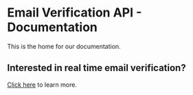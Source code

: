 Email Verification API - Documentation
======================================
This is the home for our documentation.

Interested in real time email verification?
-------------------------------------------
[Click here](http://www.emailhippo.com) to learn more.